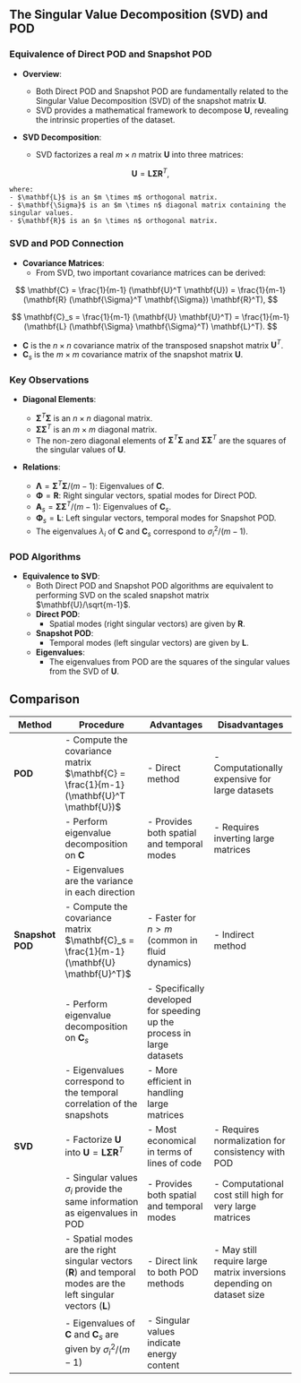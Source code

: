 ## The Singular Value Decomposition (SVD) and POD

### Equivalence of Direct POD and Snapshot POD
- **Overview**:
  - Both Direct POD and Snapshot POD are fundamentally related to the Singular Value Decomposition (SVD) of the snapshot matrix $\mathbf{U}$.
  - SVD provides a mathematical framework to decompose $\mathbf{U}$, revealing the intrinsic properties of the dataset.

- **SVD Decomposition**:
  - SVD factorizes a real $m \times n$ matrix $\mathbf{U}$ into three matrices:
    
$$
    \mathbf{U} = \mathbf{L} \mathbf{\Sigma} \mathbf{R}^T,
    $$

    where:
    - $\mathbf{L}$ is an $m \times m$ orthogonal matrix.
    - $\mathbf{\Sigma}$ is an $m \times n$ diagonal matrix containing the singular values.
    - $\mathbf{R}$ is an $n \times n$ orthogonal matrix.

### SVD and POD Connection
- **Covariance Matrices**:
  - From SVD, two important covariance matrices can be derived:
    
$$
    \mathbf{C} = \frac{1}{m-1} (\mathbf{U}^T \mathbf{U}) = \frac{1}{m-1} (\mathbf{R} (\mathbf{\Sigma}^T \mathbf{\Sigma}) \mathbf{R}^T),
    $$

    
$$
    \mathbf{C}_s = \frac{1}{m-1} (\mathbf{U} \mathbf{U}^T) = \frac{1}{m-1} (\mathbf{L} (\mathbf{\Sigma} \mathbf{\Sigma}^T) \mathbf{L}^T).
    $$

  - $\mathbf{C}$ is the $n \times n$ covariance matrix of the transposed snapshot matrix $\mathbf{U}^T$.
  - $\mathbf{C}_s$ is the $m \times m$ covariance matrix of the snapshot matrix $\mathbf{U}$.

### Key Observations
- **Diagonal Elements**:
  - $\mathbf{\Sigma}^T \mathbf{\Sigma}$ is an $n \times n$ diagonal matrix.
  - $\mathbf{\Sigma} \mathbf{\Sigma}^T$ is an $m \times m$ diagonal matrix.
  - The non-zero diagonal elements of $\mathbf{\Sigma}^T \mathbf{\Sigma}$ and $\mathbf{\Sigma} \mathbf{\Sigma}^T$ are the squares of the singular values of $\mathbf{U}$.

- **Relations**:
  - $\mathbf{\Lambda} = \mathbf{\Sigma}^T \mathbf{\Sigma}/(m-1)$: Eigenvalues of $\mathbf{C}$.
  - $\mathbf{\Phi} = \mathbf{R}$: Right singular vectors, spatial modes for Direct POD.
  - $\mathbf{A}_s = \mathbf{\Sigma} \mathbf{\Sigma}^T/(m-1)$: Eigenvalues of $\mathbf{C}_s$.
  - $\mathbf{\Phi}_s = \mathbf{L}$: Left singular vectors, temporal modes for Snapshot POD.
  - The eigenvalues $\lambda_i$ of $\mathbf{C}$ and $\mathbf{C}_s$ correspond to $\sigma_i^2/(m-1)$.

### POD Algorithms
- **Equivalence to SVD**:
  - Both Direct POD and Snapshot POD algorithms are equivalent to performing SVD on the scaled snapshot matrix $\mathbf{U}/\sqrt{m-1}$.
  - **Direct POD**:
    - Spatial modes (right singular vectors) are given by $\mathbf{R}$.
  - **Snapshot POD**:
    - Temporal modes (left singular vectors) are given by $\mathbf{L}$.
  - **Eigenvalues**:
    - The eigenvalues from POD are the squares of the singular values from the SVD of $\mathbf{U}$.

## Comparison

| **Method**       | **Procedure**                                                                                                                                                 | **Advantages**                                                                                                           | **Disadvantages**                                                                                                            |
|------------------|---------------------------------------------------------------------------------------------------------------------------------------------------------------|--------------------------------------------------------------------------------------------------------------------------|------------------------------------------------------------------------------------------------------------------------------|
| **POD**          | - Compute the covariance matrix $\mathbf{C} = \frac{1}{m-1} (\mathbf{U}^T \mathbf{U})$                                                                     | - Direct method                                                                                                          | - Computationally expensive for large datasets                                                                              |
|                  | - Perform eigenvalue decomposition on $\mathbf{C}$                                                                                                          | - Provides both spatial and temporal modes                                                                               | - Requires inverting large matrices                                                                                          |
|                  | - Eigenvalues are the variance in each direction                                                                                                              |                                                                                                                          |                                                                                                                              |
| **Snapshot POD** | - Compute the covariance matrix $\mathbf{C}_s = \frac{1}{m-1} (\mathbf{U} \mathbf{U}^T)$                                                                   | - Faster for $n > m$ (common in fluid dynamics)                                                                        | - Indirect method                                                                                                            |
|                  | - Perform eigenvalue decomposition on $\mathbf{C}_s$                                                                                                        | - Specifically developed for speeding up the process in large datasets                                                   |                                                                                                                              |
|                  | - Eigenvalues correspond to the temporal correlation of the snapshots                                                                                         | - More efficient in handling large matrices                                                                              |                                                                                                                              |
| **SVD**          | - Factorize $\mathbf{U}$ into $\mathbf{U} = \mathbf{L} \mathbf{\Sigma} \mathbf{R}^T$                                                                     | - Most economical in terms of lines of code                                                                              | - Requires normalization for consistency with POD                                                                            |
|                  | - Singular values $\sigma_i$ provide the same information as eigenvalues in POD                                                                             | - Provides both spatial and temporal modes                                                                               | - Computational cost still high for very large matrices                                                                      |
|                  | - Spatial modes are the right singular vectors ($\mathbf{R}$) and temporal modes are the left singular vectors ($\mathbf{L}$)                            | - Direct link to both POD methods                                                                                        | - May still require large matrix inversions depending on dataset size                                                        |
|                  | - Eigenvalues of $\mathbf{C}$ and $\mathbf{C}_s$ are given by $\sigma_i^2/(m-1)$                                                                        | - Singular values indicate energy content                                                                                |                                                                                                                              |
